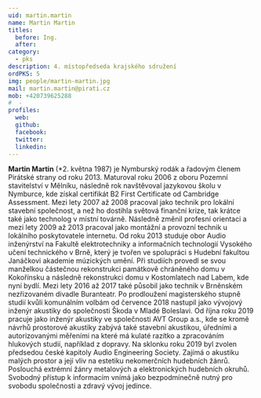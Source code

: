 ```yaml
---
uid: martin.martin
name: Martin Martin
titles:
  before: Ing.
  after: 
category:
  - pks
description: 4. místopředseda krajského sdružení
ordPKS: 5
img: people/martin-martin.jpg
mail: martin.martin@pirati.cz
mob: +420739625288
#  - 
profiles:
  web: 
  github:
  facebook:
  twitter:
  linkedin:
---
```


**Martin Martin** (*2. května 1987) je Nymburský rodák a řadovým členem Pirátské strany od roku 2013. Maturoval roku 2006 z oboru Pozemní stavitelství v Mělníku, následně rok navštěvoval jazykovou školu v Nymburce, kde získal certifikát B2 First Certificate od Cambridge Assessment. Mezi lety 2007 až 2008 pracoval jako technik pro lokální stavební společnost, a než ho dostihla světová finanční krize, tak krátce také jako technolog v místní továrně. Následně změnil profesní orientaci a mezi lety 2009 až 2013 pracoval jako montážní a provozní technik u lokálního poskytovatele internetu. Od roku 2013 studuje obor Audio inženýrství na Fakultě elektrotechniky a informačních technologií Vysokého učení technického v Brně, který je tvořen ve spolupráci s Hudební fakultou Janáčkovi akademie múzických umění. Při studiích provedl se svou manželkou částečnou rekonstrukci památkově chráněného domu v Kokořínsku a následně rekonstrukci domu v Kostomlatech nad Labem, kde nyní bydlí. Mezi lety 2016 až 2017 také působil jako technik v Brněnském nezřizovaném divadle Buranteatr. Po prodloužení magisterského stupně studií kvůli komunálním volbám od července 2018 nastupil jako vývojový inženýr akustiky do společnosti Škoda v Mladé Boleslavi. Od října roku 2019 pracuje jako inženýr akustiky ve společnosti AVT Group a.s., kde se kromě návrhů prostorové akustiky zabývá také stavební akustikou, úředními a autorizovanými měřeními na které má kulaté razítko a zpracováním hlukových studií, například z dopravy. Na sklonku roku 2019 byl zvolen předsedou české kapitoly Audio Engineering Society. Zajímá o akustiku malých prostor a její vliv na estetiku nekomerčních hudebních žánrů. Poslouchá extrémní žánry metalových a elektronických hudebních okruhů. Svobodný přístup k informacím vnímá jako bezpodmínečně nutný pro svobodu společnosti a zdravý vývoj jedince.

